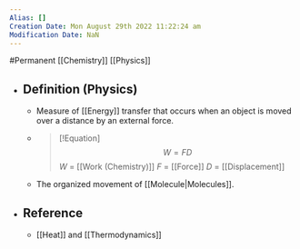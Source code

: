 ```yaml
---
Alias: []
Creation Date: Mon August 29th 2022 11:22:24 am 
Modification Date: NaN
---
```

#Permanent [[Chemistry]] [[Physics]]

- ## Definition (Physics)
	- Measure of [[Energy]] transfer that occurs when an object is moved over a distance by an external force.
	- > [!Equation]
	  > $$W=FD$$
	  > $W$ = [[Work (Chemistry)]]
	  > $F$ = [[Force]]
	  > $D$ = [[Displacement]]
	- The organized movement of [[Molecule|Molecules]].
- ## Reference
	- [[Heat]] and [[Thermodynamics]]